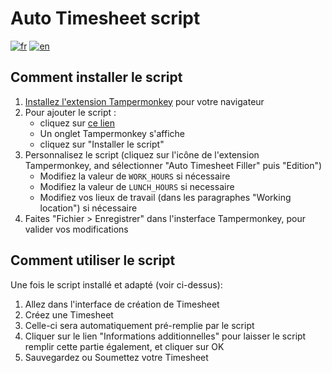 # Auto Timesheet script
[![fr](https://img.shields.io/badge/lang-fr-blue.svg)](https://github.com/yfirmy/tampermonkey-userscripts/blob/master/auto-timesheet/README.fr.md) [![en](https://img.shields.io/badge/lang-en-red.svg)](https://github.com/yfirmy/tampermonkey-userscripts/blob/master/auto-timesheet/README.md)

## Comment installer le script
 1. [Installez l'extension Tampermonkey](https://www.tampermonkey.net/) pour votre navigateur 
 2. Pour ajouter le script :
    - cliquez sur [ce lien](https://raw.github.com/yfirmy/tampermonkey-userscripts/main/auto-timesheet/auto-timesheet.user.js)
    - Un onglet Tampermonkey s'affiche
    - cliquez sur "Installer le script"
 3. Personnalisez le script (cliquez sur l'icône de l'extension Tampermonkey, and sélectionner "Auto Timesheet Filler" puis "Edition")
    -  Modifiez la valeur de `WORK_HOURS` si nécessaire
    -  Modifiez la valeur de `LUNCH_HOURS` si necessaire 
    -  Modifiez vos lieux de travail (dans les paragraphes "Working location") si nécessaire
 4. Faites "Fichier > Enregistrer" dans l'insterface Tampermonkey, pour valider vos modifications

## Comment utiliser le script
Une fois le script installé et adapté (voir ci-dessus):
 1. Allez dans l'interface de création de Timesheet
 2. Créez une Timesheet
 3. Celle-ci sera automatiquement pré-remplie par le script
 4. Cliquer sur le lien "Informations additionnelles" pour laisser le script remplir cette partie également, et cliquer sur OK
 5. Sauvegardez ou Soumettez votre Timesheet
